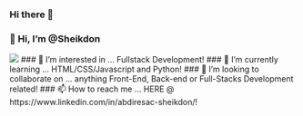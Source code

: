 ### Hi there 👋

### 👋 Hi, I’m @Sheikdon
<p align="left"> <img src="https://media.tenor.com/WiZoaIsFzaUAAAAC/anime-fighting-anime.gif"/>
### 👀 I’m interested in ... Fullstack Development!
### 🌱 I’m currently learning ... HTML/CSS/Javascript and Python!
### 💞️ I’m looking to collaborate on ... anything Front-End, Back-end or Full-Stacks Development related!
### 📫 How to reach me ... HERE @ https://www.linkedin.com/in/abdiresac-sheikdon/!

